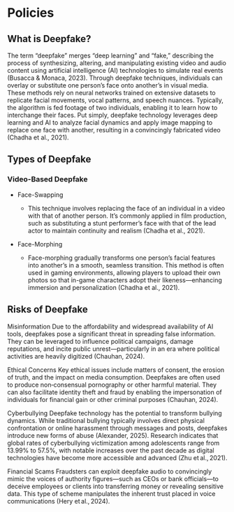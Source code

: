 # Policies

## What is Deepfake? 
The term “deepfake” merges “deep learning” and “fake,” describing the process of synthesizing, altering, and manipulating existing video and audio content using artificial intelligence (AI) technologies to simulate real events (Busacca & Monaca, 2023). Through deepfake techniques, individuals can overlay or substitute one person’s face onto another’s in visual media. These methods rely on neural networks trained on extensive datasets to replicate facial movements, vocal patterns, and speech nuances. Typically, the algorithm is fed footage of two individuals, enabling it to learn how to interchange their faces. Put simply, deepfake technology leverages deep learning and AI to analyze facial dynamics and apply image mapping to replace one face with another, resulting in a convincingly fabricated video (Chadha et al., 2021).

## Types of Deepfake

### Video-Based Deepfake
+ Face-Swapping
  + This technique involves replacing the face of an individual in a video with that of another person. It’s commonly applied in film production, such as substituting a stunt performer’s face with that of the lead actor to maintain continuity and realism (Chadha et al., 2021).

+ Face-Morphing
  + Face-morphing gradually transforms one person’s facial features into another’s in a smooth, seamless transition. This method is often used in gaming environments, allowing players to upload their own photos so that in-game characters adopt their likeness—enhancing immersion and personalization (Chadha et al., 2021).
 
## Risks of Deepfake
Misinformation
Due to the affordability and widespread availability of AI tools, deepfakes pose a significant threat in spreading false information. They can be leveraged to influence political campaigns, damage reputations, and incite public unrest—particularly in an era where political activities are heavily digitized (Chauhan, 2024).

Ethical Concerns
Key ethical issues include matters of consent, the erosion of truth, and the impact on media consumption. Deepfakes are often used to produce non‑consensual pornography or other harmful material. They can also facilitate identity theft and fraud by enabling the impersonation of individuals for financial gain or other criminal purposes (Chauhan, 2024).

Cyberbullying
Deepfake technology has the potential to transform bullying dynamics. While traditional bullying typically involves direct physical confrontation or online harassment through messages and posts, deepfakes introduce new forms of abuse (Alexander, 2025). Research indicates that global rates of cyberbullying victimization among adolescents range from 13.99% to 57.5%, with notable increases over the past decade as digital technologies have become more accessible and advanced (Zhu et al., 2021).

Financial Scams
Fraudsters can exploit deepfake audio to convincingly mimic the voices of authority figures—such as CEOs or bank officials—to deceive employees or clients into transferring money or revealing sensitive data. This type of scheme manipulates the inherent trust placed in voice communications (Hery et al., 2024).